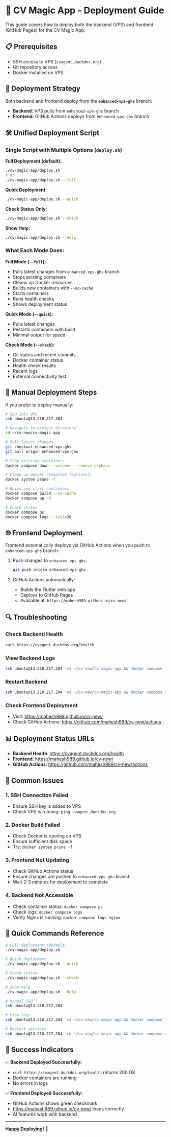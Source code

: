 # 🚀 CV Magic App - Deployment Guide

This guide covers how to deploy both the backend (VPS) and frontend (GitHub Pages) for the CV Magic App.

## 📋 Prerequisites

- SSH access to VPS (`cvagent.duckdns.org`)
- Git repository access
- Docker installed on VPS

## 🎯 Deployment Strategy

Both backend and frontend deploy from the **`enhanced-vps-ghs`** branch:

- **Backend**: VPS pulls from `enhanced-vps-ghs` branch
- **Frontend**: GitHub Actions deploys from `enhanced-vps-ghs` branch

## 🛠️ Unified Deployment Script

### Single Script with Multiple Options (`deploy.sh`)

**Full Deployment (default):**
```bash
./cv-magic-app/deploy.sh
# or
./cv-magic-app/deploy.sh --full
```

**Quick Deployment:**
```bash
./cv-magic-app/deploy.sh --quick
```

**Check Status Only:**
```bash
./cv-magic-app/deploy.sh --check
```

**Show Help:**
```bash
./cv-magic-app/deploy.sh --help
```

### What Each Mode Does:

**Full Mode (`--full`):**
- Pulls latest changes from `enhanced-vps-ghs` branch
- Stops existing containers
- Cleans up Docker resources
- Builds new containers with `--no-cache`
- Starts containers
- Runs health checks
- Shows deployment status

**Quick Mode (`--quick`):**
- Pulls latest changes
- Restarts containers with build
- Minimal output for speed

**Check Mode (`--check`):**
- Git status and recent commits
- Docker container status
- Health check results
- Recent logs
- External connectivity test

## 🔄 Manual Deployment Steps

If you prefer to deploy manually:

```bash
# SSH into VPS
ssh ubuntu@13.210.217.204

# Navigate to project directory
cd ~/cv-new/cv-magic-app

# Pull latest changes
git checkout enhanced-vps-ghs
git pull origin enhanced-vps-ghs

# Stop existing containers
docker compose down --volumes --remove-orphans

# Clean up Docker resources (optional)
docker system prune -f

# Build and start containers
docker compose build --no-cache
docker compose up -d

# Check status
docker compose ps
docker compose logs --tail=20
```

## 🌐 Frontend Deployment

Frontend automatically deploys via GitHub Actions when you push to `enhanced-vps-ghs` branch:

1. Push changes to `enhanced-vps-ghs`:
   ```bash
   git push origin enhanced-vps-ghs
   ```

2. GitHub Actions automatically:
   - Builds the Flutter web app
   - Deploys to GitHub Pages
   - Available at: `https://mahesh989.github.io/cv-new/`

## 🔍 Troubleshooting

### Check Backend Health
```bash
curl https://cvagent.duckdns.org/health
```

### View Backend Logs
```bash
ssh ubuntu@13.210.217.204 'cd ~/cv-new/cv-magic-app && docker compose logs -f'
```

### Restart Backend
```bash
ssh ubuntu@13.210.217.204 'cd ~/cv-new/cv-magic-app && docker compose restart'
```

### Check Frontend Deployment
- Visit: https://mahesh989.github.io/cv-new/
- Check GitHub Actions: https://github.com/mahesh989/cv-new/actions

## 📊 Deployment Status URLs

- **Backend Health**: https://cvagent.duckdns.org/health
- **Frontend**: https://mahesh989.github.io/cv-new/
- **GitHub Actions**: https://github.com/mahesh989/cv-new/actions

## 🚨 Common Issues

### 1. SSH Connection Failed
- Ensure SSH key is added to VPS
- Check VPS is running: `ping cvagent.duckdns.org`

### 2. Docker Build Failed
- Check Docker is running on VPS
- Ensure sufficient disk space
- Try: `docker system prune -f`

### 3. Frontend Not Updating
- Check GitHub Actions status
- Ensure changes are pushed to `enhanced-vps-ghs` branch
- Wait 2-3 minutes for deployment to complete

### 4. Backend Not Accessible
- Check container status: `docker compose ps`
- Check logs: `docker compose logs`
- Verify Nginx is running: `docker compose logs nginx`

## 📝 Quick Commands Reference

```bash
# Full deployment (default)
./cv-magic-app/deploy.sh

# Quick deployment
./cv-magic-app/deploy.sh --quick

# Check status
./cv-magic-app/deploy.sh --check

# Show help
./cv-magic-app/deploy.sh --help

# Manual SSH
ssh ubuntu@13.210.217.204

# View logs
ssh ubuntu@13.210.217.204 'cd ~/cv-new/cv-magic-app && docker compose logs -f'

# Restart services
ssh ubuntu@13.210.217.204 'cd ~/cv-new/cv-magic-app && docker compose restart'
```

## 🎉 Success Indicators

✅ **Backend Deployed Successfully:**
- `curl https://cvagent.duckdns.org/health` returns 200 OK
- Docker containers are running
- No errors in logs

✅ **Frontend Deployed Successfully:**
- GitHub Actions shows green checkmark
- https://mahesh989.github.io/cv-new/ loads correctly
- AI features work with backend

---

**Happy Deploying! 🚀**
